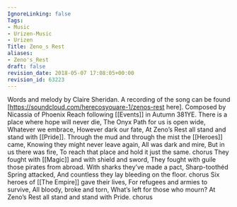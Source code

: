 ```yaml
---
IgnoreLinking: false
Tags:
- Music
- Urizen-Music
- Urizen
Title: Zeno_s Rest
aliases:
- Zeno's_Rest
draft: false
revision_date: 2018-05-07 17:08:05+00:00
revision_id: 63223
---
```


Words and melody by Claire Sheridan. A recording of the song can be found [https://soundcloud.com/herecosyouare-1/zenos-rest here].
Composed by Nicassia of Phoenix Reach following [[Events]] in Autumn 381YE.
There is a place where hope will never die,
The Onyx Path for us is open wide,
Whatever we embrace,
However dark our fate,
At Zeno’s Rest all stand and stand with [[Pride]].
Through the mud and through the mist the [[Heroes]] came,
Knowing they might never leave again,
All was dark and mire,
But in us there was fire,
To reach that place and hold it just the same.
chorus
They fought with [[Magic]] and with shield and sword,
They fought with guile those pirates from abroad.
With sharks they’ve made a pact,
Sharp-toothéd Spring attacked,
And countless they lay bleeding on the floor.
chorus
Six heroes of [[The Empire]] gave their lives,
For refugees and armies to survive, 
All bloody, broke and torn,
What’s left for those who mourn?
At Zeno’s Rest all stand and stand with Pride.
chorus
